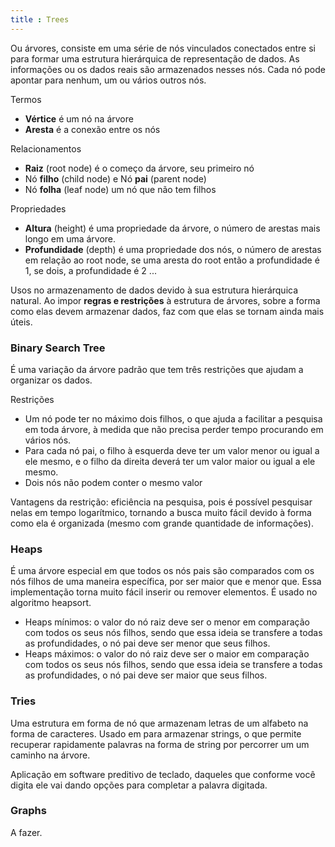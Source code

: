 ```yaml
---
title : Trees
---
```


Ou árvores, consiste em uma série de nós vinculados conectados entre si para formar uma estrutura hierárquica de representação de dados. As informações ou os dados reais são armazenados nesses nós. Cada nó pode apontar para nenhum, um ou vários outros nós.

Termos
- **Vértice** é um nó na árvore
- **Aresta** é a conexão entre os nós

Relacionamentos
- **Raiz** (root node) é o começo da árvore, seu primeiro nó
- Nó **filho** (child node) e Nó **pai** (parent node)
- Nó **folha** (leaf node) um nó que não tem filhos

Propriedades
- **Altura** (height) é uma propriedade da árvore, o número de arestas mais longo em uma árvore.
- **Profundidade** (depth) é uma propriedade dos nós, o número de arestas em relação ao root node, se uma aresta do root então a profundidade é 1, se dois, a profundidade é 2 ...

Usos no armazenamento de dados devido à sua estrutura hierárquica natural. Ao impor **regras e restrições** à estrutura de árvores, sobre a forma como elas devem armazenar dados, faz com que elas se tornam ainda mais úteis.

### Binary Search Tree
É uma variação da árvore padrão que tem três restrições que ajudam a organizar os dados.

Restrições
- Um nó pode ter no máximo dois filhos, o que ajuda a facilitar a pesquisa em toda árvore, à medida que não precisa perder tempo procurando em vários nós.
- Para cada nó pai, o filho à esquerda deve ter um valor menor ou igual a ele mesmo, e o filho da direita deverá ter um valor maior ou igual a ele mesmo.
- Dois nós não podem conter o mesmo valor

Vantagens da restrição: eficiência na pesquisa, pois é possível pesquisar nelas em tempo logarítmico, tornando a busca muito fácil devido à forma como ela é organizada (mesmo com grande quantidade de informações).

### Heaps
É uma árvore especial em que todos os nós pais são comparados com os nós filhos de uma maneira específica, por ser maior que e menor que. Essa implementação torna muito fácil inserir ou remover elementos. É usado no algoritmo heapsort.
- Heaps mínimos: o valor do nó raiz deve ser o menor em comparação com todos os seus nós filhos, sendo que essa ideia se transfere a todas as profundidades, o nó pai deve ser menor que seus filhos.
- Heaps máximos: o valor do nó raiz deve ser o maior em comparação com todos os seus nós filhos, sendo que essa ideia se transfere a todas as profundidades, o nó pai deve ser maior que seus filhos.

### Tries
Uma estrutura em forma de nó que armazenam letras de um alfabeto na forma de caracteres. Usado em para armazenar strings, o que permite recuperar rapidamente palavras na forma de string por percorrer um um caminho na árvore.

Aplicação em software preditivo de teclado, daqueles que conforme você digita ele vai dando opções para completar a palavra digitada.

### Graphs
A fazer.